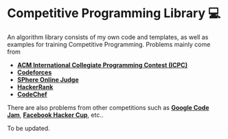 # Competitive Programming Library :computer:
An algorithm library consists of my own code and templates, as well as examples for training Competitive Programming. Problems mainly come from
- [**ACM International Collegiate Programming Contest (ICPC)**](https://icpcarchive.ecs.baylor.edu/)
- [**Codeforces**](https://codeforces.com)
- [**SPhere Online Judge**](https://spoj.com)
- [**HackerRank**](https://hackerrank.com)
- [**CodeChef**](https://codechef.com)

There are also problems from other competitions such as [**Google Code Jam**](https://codingcompetitions.withgoogle.com/codejam), [**Facebook Hacker Cup**](https://www.facebook.com/hackercup), etc..

To be updated.
